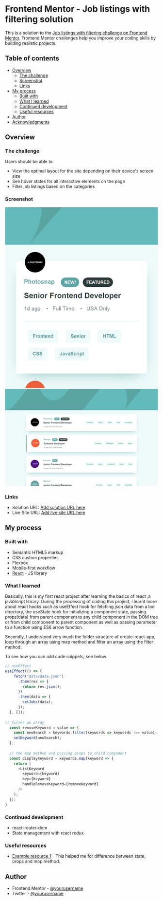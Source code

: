 # Frontend Mentor - Job listings with filtering solution

This is a solution to the [Job listings with filtering challenge on Frontend Mentor](https://www.frontendmentor.io/challenges/job-listings-with-filtering-ivstIPCt). Frontend Mentor challenges help you improve your coding skills by building realistic projects. 

## Table of contents

- [Overview](#overview)
  - [The challenge](#the-challenge)
  - [Screenshot](#screenshot)
  - [Links](#links)
- [My process](#my-process)
  - [Built with](#built-with)
  - [What I learned](#what-i-learned)
  - [Continued development](#continued-development)
  - [Useful resources](#useful-resources)
- [Author](#author)
- [Acknowledgments](#acknowledgments)

## Overview

### The challenge

Users should be able to:

- View the optimal layout for the site depending on their device's screen size
- See hover states for all interactive elements on the page
- Filter job listings based on the categories

### Screenshot

![](public/images/screenshot-mobile.png)
![](public/images/screenshot-desktop.png)

### Links

- Solution URL: [Add solution URL here](https://your-solution-url.com)
- Live Site URL: [Add live site URL here](https://your-live-site-url.com)

## My process

### Built with

- Semantic HTML5 markup
- CSS custom properties
- Flexbox
- Mobile-first workflow
- [React](https://reactjs.org/) - JS library

### What I learned

Basically, this is my first react project after learning the basics of react ,a javaScript library. During the processing of coding this project, i learnt more about react hooks such as useEffect hook for fetching json data from a locl directory, the useState hook for initializing a component state, passing props(data) from parent component to any child component in the DOM tree or from child component to parent component as well as passing parameter to a function using ES6 arrow function.

Secondly, I understood very much the folder structure of create-react-app, loop through an array using map method and filter an array using the filter method.

To see how you can add code snippets, see below:


```js
// useEffect
useEffect(() => {
    fetch("data/data.json")
      .then(res => {
        return res.json();
      })
      .then(data => {
        setJobs(data);
      });
  }, []);

// filter an array 
  const removeKeyword = value => {
    const newSearch = keywords.filter(keywords => keywords !== value);
    setKeyword(newSearch);
  };

  // the map method and passing props to child component
  const displayKeyword = keywords.map(keyword => {
    return (
      <ListKeyword
        keyword={keyword}
        key={keyword}
        handleRemoveKeyword={removeKeyword}
      />
    );
  });
}
```

### Continued development
- react-router-dom
- State management with react redux

### Useful resources

- [Example resource 1](https://reactjs.org/) - This helped me for difference between state, props and map method.

## Author

- Frontend Mentor - [@yourusername](https://www.frontendmentor.io/profile/yourusername)
- Twitter - [@yourusername](https://www.twitter.com/yourusername)

